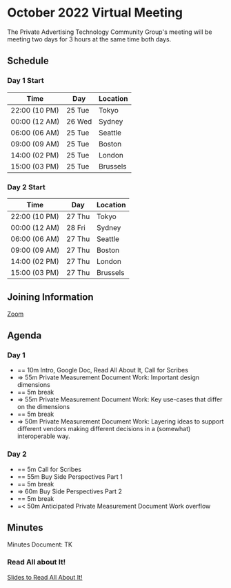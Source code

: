 # October 2022 Virtual Meeting

The Private Advertising Technology Community Group's meeting will be meeting two days for 3 hours at the same time both days.

## Schedule

### Day 1 Start

| Time          | Day    | Location      |
| ------------- | ------ | ------------- |
| 22:00 (10 PM) | 25 Tue | Tokyo         |
| 00:00 (12 AM) | 26 Wed | Sydney        |
| 06:00 (06 AM) | 25 Tue | Seattle       |
| 09:00 (09 AM) | 25 Tue | Boston        |
| 14:00 (02 PM) | 25 Tue | London        |
| 15:00 (03 PM) | 25 Tue | Brussels      |

### Day 2 Start

| Time          | Day    | Location      |
| ------------- | ------ | ------------- |
| 22:00 (10 PM) | 27 Thu | Tokyo         |
| 00:00 (12 AM) | 28 Fri | Sydney        |
| 06:00 (06 AM) | 27 Thu | Seattle       |
| 09:00 (09 AM) | 27 Thu | Boston        |
| 14:00 (02 PM) | 27 Thu | London        |
| 15:00 (03 PM) | 27 Thu | Brussels      |

## Joining Information

[Zoom](https://mit.zoom.us/j/95356244879?pwd=NDBwZmxleTMwcHFpZG1MZW1tUXhVUT09)

## Agenda

### Day 1

- == 10m Intro, Google Doc, Read All About It, Call for Scribes
- => 55m Private Measurement Document Work: Important design dimensions
- == 5m break
- => 55m Private Measurement Document Work: Key use-cases that differ on the dimensions
- == 5m break 
- => 50m Private Measurement Document Work: Layering ideas to support different vendors making different decisions in a (somewhat) interoperable way.

### Day 2 

- == 5m Call for Scribes
- == 55m Buy Side Perspectives Part 1
- == 5m break
- => 60m Buy Side Perspectives Part 2
- == 5m break 
- =< 50m Anticipated Private Measurement Document Work overflow 

## Minutes

Minutes Document: TK

### Read All about It!

[Slides to Read All About It!](https://github.com/patcg/meetings/blob/main/2022/10/25-telecon/W3C%20Read%20All%20About%20It!.pdf)
